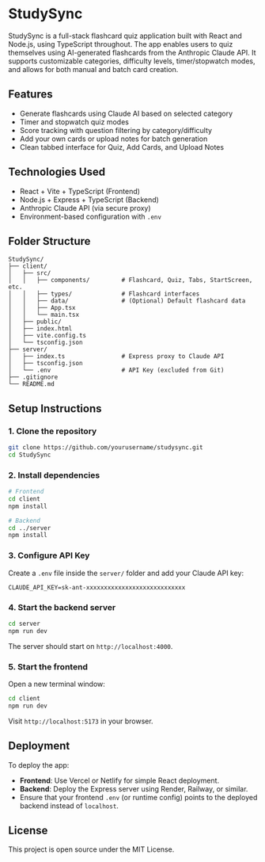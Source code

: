 # StudySync

StudySync is a full-stack flashcard quiz application built with React and Node.js, using TypeScript throughout. The app enables users to quiz themselves using AI-generated flashcards from the Anthropic Claude API. It supports customizable categories, difficulty levels, timer/stopwatch modes, and allows for both manual and batch card creation.

## Features

- Generate flashcards using Claude AI based on selected category
- Timer and stopwatch quiz modes
- Score tracking with question filtering by category/difficulty
- Add your own cards or upload notes for batch generation
- Clean tabbed interface for Quiz, Add Cards, and Upload Notes

## Technologies Used

- React + Vite + TypeScript (Frontend)
- Node.js + Express + TypeScript (Backend)
- Anthropic Claude API (via secure proxy)
- Environment-based configuration with `.env`

## Folder Structure

```
StudySync/
├── client/
│   ├── src/
│   │   ├── components/         # Flashcard, Quiz, Tabs, StartScreen, etc.
│   │   ├── types/              # Flashcard interfaces
│   │   ├── data/               # (Optional) Default flashcard data
│   │   ├── App.tsx
│   │   └── main.tsx
│   ├── public/
│   ├── index.html
│   ├── vite.config.ts
│   └── tsconfig.json
├── server/
│   ├── index.ts                # Express proxy to Claude API
│   ├── tsconfig.json
│   └── .env                    # API Key (excluded from Git)
├── .gitignore
└── README.md
```

## Setup Instructions

### 1. Clone the repository

```bash
git clone https://github.com/yourusername/studysync.git
cd StudySync
```

### 2. Install dependencies

```bash
# Frontend
cd client
npm install

# Backend
cd ../server
npm install
```

### 3. Configure API Key

Create a `.env` file inside the `server/` folder and add your Claude API key:

```
CLAUDE_API_KEY=sk-ant-xxxxxxxxxxxxxxxxxxxxxxxxxxxx
```

### 4. Start the backend server

```bash
cd server
npm run dev
```

The server should start on `http://localhost:4000`.

### 5. Start the frontend

Open a new terminal window:

```bash
cd client
npm run dev
```

Visit `http://localhost:5173` in your browser.

## Deployment

To deploy the app:

- **Frontend**: Use Vercel or Netlify for simple React deployment.
- **Backend**: Deploy the Express server using Render, Railway, or similar.
- Ensure that your frontend `.env` (or runtime config) points to the deployed backend instead of `localhost`.

## License

This project is open source under the MIT License.
